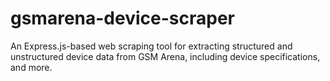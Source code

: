 # gsmarena-device-scraper
An Express.js-based web scraping tool for extracting structured and unstructured device data from GSM Arena, including device specifications, and more.
